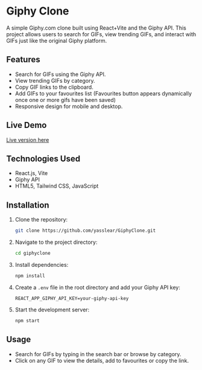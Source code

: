 # Giphy Clone
A simple Giphy.com clone built using React+Vite and the Giphy API. This project allows users to search for GIFs, view trending GIFs, and interact with GIFs just like the original Giphy platform.


## Features
- Search for GIFs using the Giphy API.
- View trending GIFs by category.
- Copy GIF links to the clipboard.
- Add GIFs to your favourites list (Favourites button appears dynamically once one or more gifs have been saved)
- Responsive design for mobile and desktop.


## Live Demo
[Live version here](https://yassine-elaamri.netlify.app/)


## Technologies Used
- React.js, Vite
- Giphy API
- HTML5, Tailwind CSS, JavaScript


## Installation
1. Clone the repository:
   ```bash
   git clone https://github.com/yasslear/GiphyClone.git
   ```
2. Navigate to the project directory:
   ```bash
   cd giphyclone
   ```
3. Install dependencies:
   ```bash
   npm install
   ```
4. Create a `.env` file in the root directory and add your Giphy API key:
   ```
   REACT_APP_GIPHY_API_KEY=your-giphy-api-key
   ```
5. Start the development server:
   ```bash
   npm start
   ```

## Usage
- Search for GIFs by typing in the search bar or browse by category.
- Click on any GIF to view the details, add to favourites or copy the link.
